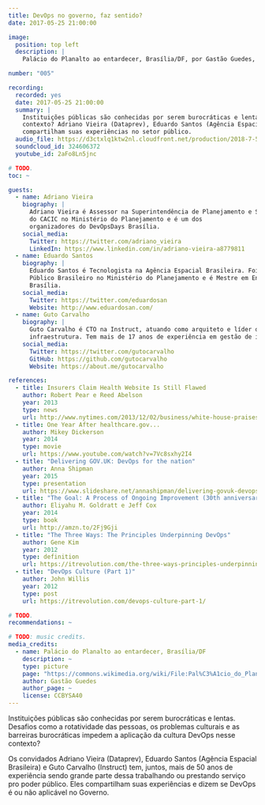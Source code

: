 ```yaml
---
title: DevOps no governo, faz sentido?
date: 2017-05-25 21:00:00

image:
  position: top left
  description: |
    Palácio do Planalto ao entardecer, Brasília/DF, por Gastão Guedes, licenciado por CC BY-SA 4.0.

number: "005"

recording:
  recorded: yes
  date: 2017-05-25 21:00:00
  summary: |
    Instituições públicas são conhecidas por serem burocráticas e lentas. É possível aplicar a cultura DevOps nesse
    contexto? Adriano Vieira (Dataprev), Eduardo Santos (Agência Espacial Brasileira) e Guto Carvalho (Instruct)
    compartilham suas experiências no setor público.
  audio_file: https://d3ctxlq1ktw2nl.cloudfront.net/production/2018-7-5/3929954-44100-2-d32cfcdee6328.m4a
  soundcloud_id: 324606372
  youtube_id: 2aFo8Ln5jnc

# TODO.
toc: ~

guests:
  - name: Adriano Vieira
    biography: |
      Adriano Vieira é Assessor na Superintendência de Planejamento e Suporte na Dataprev. Foi líder de desenvolvimento
      do CACIC no Ministério do Planejamento e é um dos
      organizadores do DevOpsDays Brasília.
    social_media:
      Twitter: https://twitter.com/adriano_vieira
      LinkedIn: https://www.linkedin.com/in/adriano-vieira-a8779811
  - name: Eduardo Santos
    biography: |
      Eduardo Santos é Tecnologista na Agência Espacial Brasileira. Foi Líder de Desenvolvimento do Portal do Software
      Público Brasileiro no Ministério do Planejamento e é Mestre em Engenharia de Software pela Universidade de
      Brasília.
    social_media:
      Twitter: https://twitter.com/eduardosan
      Website: http://www.eduardosan.com/
  - name: Guto Carvalho
    biography: |
      Guto Carvalho é CTO na Instruct, atuando como arquiteto e líder de times de automação e desenvolvimento de
      infraestrutura. Tem mais de 17 anos de experiência em gestão de infraestruturas governamentais e privadas.
    social_media:
      Twitter: https://twitter.com/gutocarvalho
      GitHub: https://github.com/gutocarvalho
      Website: https://about.me/gutocarvalho

references:
  - title: Insurers Claim Health Website Is Still Flawed
    author: Robert Pear e Reed Abelson
    year: 2013
    type: news
    url: http://www.nytimes.com/2013/12/02/business/white-house-praises-gains-on-health-site.html
  - title: One Year After healthcare.gov...
    author: Mikey Dickerson
    year: 2014
    type: movie
    url: https://www.youtube.com/watch?v=7Vc8sxhy2I4
  - title: "Delivering GOV.UK: DevOps for the nation"
    author: Anna Shipman
    year: 2015
    type: presentation
    url: https://www.slideshare.net/annashipman/delivering-govuk-devops-for-the-nation
  - title: "The Goal: A Process of Ongoing Improvement (30th anniversary edition)"
    author: Eliyahu M. Goldratt e Jeff Cox
    year: 2014
    type: book
    url: http://amzn.to/2Fj9Gji
  - title: "The Three Ways: The Principles Underpinning DevOps"
    author: Gene Kim
    year: 2012
    type: definition
    url: https://itrevolution.com/the-three-ways-principles-underpinning-devops/
  - title: "DevOps Culture (Part 1)"
    author: John Willis
    year: 2012
    type: post
    url: https://itrevolution.com/devops-culture-part-1/

# TODO.
recommendations: ~

# TODO: music credits.
media_credits:
  - name: Palácio do Planalto ao entardecer, Brasília/DF
    description: ~
    type: picture
    page: "https://commons.wikimedia.org/wiki/File:Pal%C3%A1cio_do_Planalto_GGFD8938.jpg"
    author: Gastão Guedes
    author_page: ~
    license: CCBYSA40
---
```


Instituições públicas são conhecidas por serem burocráticas e lentas. Desafios como a rotatividade das pessoas, os
problemas culturais e as barreiras burocráticas impedem a aplicação da cultura DevOps nesse contexto?

Os convidados Adriano Vieira (Dataprev), Eduardo Santos (Agência Espacial Brasileira) e Guto Carvalho (Instruct) tem,
juntos, mais de 50 anos de experiência sendo grande parte dessa trabalhando ou prestando serviço pro poder público. Eles
compartilham suas experiências e dizem se DevOps é ou não aplicável no Governo.
